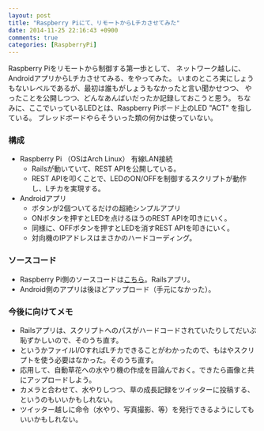 ```yaml
---
layout: post
title: "Raspberry Piにて、リモートからLチカさせてみた"
date: 2014-11-25 22:16:43 +0900
comments: true
categories: [RaspberryPi]
---
```


Raspberry Piをリモートから制御する第一歩として、
ネットワーク越しに、AndroidアプリからLチカさせてみる、をやってみた。
いまのところ実にしょうもないレベルであるが、最初は誰もがしょうもなかったと言い聞かせつつ、
やったことを公開しつつ、どんなあんばいだったか記録しておこうと思う。
ちなみに、ここでいっているLEDとは、Raspberry Piボード上のLED "ACT" を指している。
ブレッドボードやらそういった類の何かは使っていない。

### 構成

* Raspberry Pi （OSはArch Linux） 有線LAN接続
  * Railsが動いていて、REST APIを公開している。
  * REST APIを叩くことで、LEDのON/OFFを制御するスクリプトが動作し、Lチカを実現する。
* Androidアプリ
  * ボタンが2個ついてるだけの超絶シンプルアプリ
  * ONボタンを押すとLEDを点けるほうのREST APIを叩きにいく。
  * 同様に、OFFボタンを押すとLEDを消すREST APIを叩きにいく。
  * 対向機のIPアドレスはまさかのハードコーディング。

### ソースコード

* Raspberry Pi側のソースコードは[こちら](https://github.com/pankona/raspi_remote_blink)。Railsアプリ。
* Android側のアプリは後ほどアップロード（手元になかった）。

### 今後に向けてメモ

* Railsアプリは、スクリプトへのパスがハードコードされていたりしてだいぶ恥ずかしいので、そのうち直す。
* というかファイルI/OすればLチカできることがわかったので、もはやスクリプトを使う必要はなかった。そのうち直す。
* 応用して、自動草花への水やり機の作成を目論んでおく。できたら画像と共にアップロードしよう。
* カメラと合わせて、水やりしつつ、草の成長記録をツイッターに投稿する、というのもいいかもしれない。
* ツイッター越しに命令（水やり、写真撮影、等）を発行できるようにしてもいいかもしれない。
